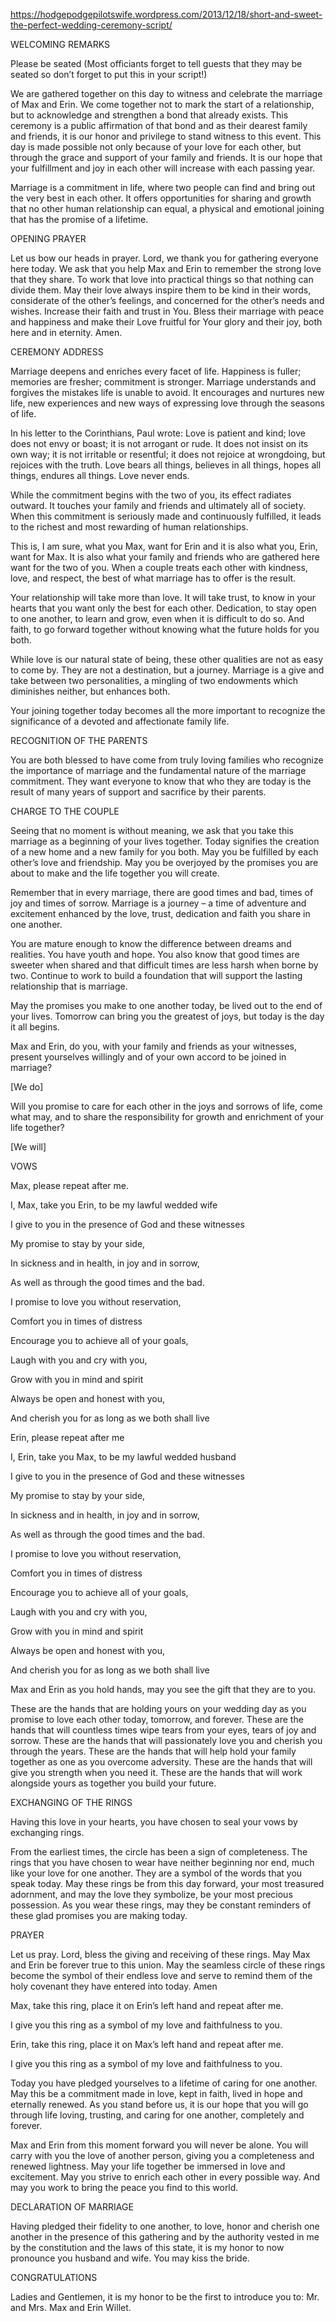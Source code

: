 https://hodgepodgepilotswife.wordpress.com/2013/12/18/short-and-sweet-the-perfect-wedding-ceremony-script/

WELCOMING REMARKS

Please be seated (Most officiants forget to tell guests that they may be seated so don’t forget to put this in your script!)

We are gathered together on this day to witness and celebrate the marriage of Max and Erin. We come together not to mark the start of a relationship, but to acknowledge and strengthen a bond that already exists. This ceremony is a public affirmation of that bond and as their dearest family and friends, it is our honor and privilege to stand witness to this event. This day is made possible not only because of your love for each other, but through the grace and support of your family and friends. It is our hope that your fulfillment and joy in each other will increase with each passing year.

Marriage is a commitment in life, where two people can find and bring out the very best in each other. It offers opportunities for sharing and growth that no other human relationship can equal, a physical and emotional joining that has the promise of a lifetime.

OPENING PRAYER

Let us bow our heads in prayer. Lord, we thank you for gathering everyone here today. We ask that you help Max and Erin to remember the strong love that they share. To work that love into practical things so that nothing can divide them. May their love always inspire them to be kind in their words, considerate of the other’s feelings, and concerned for the other’s needs and wishes. Increase their faith and trust in You. Bless their marriage with peace and happiness and make their Love fruitful for Your glory and their joy, both here and in eternity. Amen.

CEREMONY ADDRESS

Marriage deepens and enriches every facet of life. Happiness is fuller; memories are fresher; commitment is stronger. Marriage understands and forgives the mistakes life is unable to avoid. It encourages and nurtures new life, new experiences and new ways of expressing love through the seasons of life.

In his letter to the Corinthians, Paul wrote: Love is patient and kind; love does not envy or boast; it is not arrogant or rude. It does not insist on its own way; it is not irritable or resentful; it does not rejoice at wrongdoing, but rejoices with the truth. Love bears all things, believes in all things, hopes all things, endures all things. Love never ends.

While the commitment begins with the two of you, its effect radiates outward. It touches your family and friends and ultimately all of society. When this commitment is seriously made and continuously fulfilled, it leads to the richest and most rewarding of human relationships.

This is, I am sure, what you Max, want for Erin and it is also what you, Erin, want for Max. It is also what your family and friends who are gathered here want for the two of you. When a couple treats each other with kindness, love, and respect, the best of what marriage has to offer is the result.

Your relationship will take more than love. It will take trust, to know in your hearts that you want only the best for each other. Dedication, to stay open to one another, to learn and grow, even when it is difficult to do so. And faith, to go forward together without knowing what the future holds for you both.

While love is our natural state of being, these other qualities are not as easy to come by. They are not a destination, but a journey. Marriage is a give and take between two personalities, a mingling of two endowments which diminishes neither, but enhances both.

Your joining together today becomes all the more important to recognize the significance of a devoted and affectionate family life.

RECOGNITION OF THE PARENTS

You are both blessed to have come from truly loving families who recognize the importance of marriage and the fundamental nature of the marriage commitment. They want everyone to know that who they are today is the result of many years of support and sacrifice by their parents.

CHARGE TO THE COUPLE

Seeing that no moment is without meaning, we ask that you take this marriage as a beginning of your lives together. Today signifies the creation of a new home and a new family for you both. May you be fulfilled by each other’s love and friendship. May you be overjoyed by the promises you are about to make and the life together you will create.

Remember that in every marriage, there are good times and bad, times of joy and times of sorrow. Marriage is a journey – a time of adventure and excitement enhanced by the love, trust, dedication and faith you share in one another.

You are mature enough to know the difference between dreams and realities. You have youth and hope. You also know that good times are sweeter when shared and that difficult times are less harsh when borne by two. Continue to work to build a foundation that will support the lasting relationship that is marriage.

May the promises you make to one another today, be lived out to the end of your lives. Tomorrow can bring you the greatest of joys, but today is the day it all begins.

Max and Erin, do you, with your family and friends as your witnesses, present yourselves willingly and of your own accord to be joined in marriage?

[We do]

Will you promise to care for each other in the joys and sorrows of life, come what may, and to share the responsibility for growth and enrichment of your life together?

[We will]

VOWS

Max, please repeat after me.

I, Max, take you Erin, to be my lawful wedded wife

I give to you in the presence of God and these witnesses

My promise to stay by your side,

In sickness and in health, in joy and in sorrow,

As well as through the good times and the bad.

I promise to love you without reservation,

Comfort you in times of distress

Encourage you to achieve all of your goals,

Laugh with you and cry with you,

Grow with you in mind and spirit

Always be open and honest with you,

And cherish you for as long as we both shall live

Erin, please repeat after me

I, Erin, take you Max, to be my lawful wedded husband

I give to you in the presence of God and these witnesses

My promise to stay by your side,

In sickness and in health, in joy and in sorrow,

As well as through the good times and the bad.

I promise to love you without reservation,

Comfort you in times of distress

Encourage you to achieve all of your goals,

Laugh with you and cry with you,

Grow with you in mind and spirit

Always be open and honest with you,

And cherish you for as long as we both shall live

Max and Erin as you hold hands, may you see the gift that they are to you.

These are the hands that are holding yours on your wedding day as you promise to love each other today, tomorrow, and forever. These are the hands that will countless times wipe tears from your eyes, tears of joy and sorrow. These are the hands that will passionately love you and cherish you through the years. These are the hands that will help hold your family together as one as you overcome adversity. These are the hands that will give you strength when you need it. These are the hands that will work alongside yours as together you build your future.

EXCHANGING OF THE RINGS

Having this love in your hearts, you have chosen to seal your vows by exchanging rings.

From the earliest times, the circle has been a sign of completeness. The rings that you have chosen to wear have neither beginning nor end, much like your love for one another. They are a symbol of the words that you speak today. May these rings be from this day forward, your most treasured adornment, and may the love they symbolize, be your most precious possession. As you wear these rings, may they be constant reminders of these glad promises you are making today.

PRAYER

Let us pray. Lord, bless the giving and receiving of these rings. May Max and Erin be forever true to this union. May the seamless circle of these rings become the symbol of their endless love and serve to remind them of the holy covenant they have entered into today. Amen

Max, take this ring, place it on Erin’s left hand and repeat after me.

I give you this ring as a symbol of my love and faithfulness to you.

Erin, take this ring, place it on Max’s left hand and repeat after me.

I give you this ring as a symbol of my love and faithfulness to you.

Today you have pledged yourselves to a lifetime of caring for one another. May this be a commitment made in love, kept in faith, lived in hope and eternally renewed. As you stand before us, it is our hope that you will go through life loving, trusting, and caring for one another, completely and forever.

Max and Erin from this moment forward you will never be alone. You will carry with you the love of another person, giving you a completeness and renewed lightness. May your life together be immersed in love and excitement. May you strive to enrich each other in every possible way. And may you work to bring the peace you find to this world.

DECLARATION OF MARRIAGE

Having pledged their fidelity to one another, to love, honor and cherish one another in the presence of this gathering and by the authority vested in me by the constitution and the laws of this state, it is my honor to now pronounce you husband and wife. You may kiss the bride.

CONGRATULATIONS

Ladies and Gentlemen, it is my honor to be the first to introduce you to: Mr. and Mrs. Max and Erin Willet.

